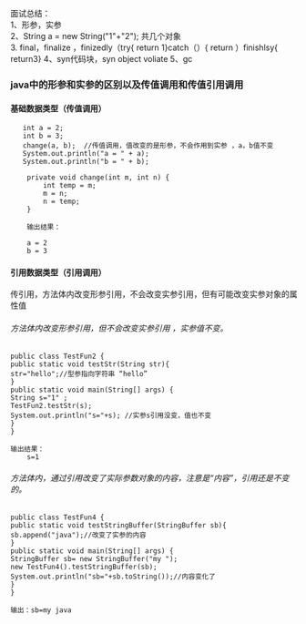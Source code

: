 面试总结：  
1、形参，实参  
2、String a = new String("1"+"2"); 共几个对象  
3. final，finalize ，finizedly（try{
    return 1}catch（）{
    return ）finishlsy{
    return3}
4、syn代码块，syn object  voliate
5、gc

### java中的形参和实参的区别以及传值调用和传值引用调用
#### 基础数据类型（传值调用）
       int a = 2;
       int b = 3;
       change(a, b);  //传值调用，值改变的是形参，不会作用到实参 ，a，b值不变
       System.out.println("a = " + a);
       System.out.println("b = " + b);
    
        private void change(int m, int n) {
            int temp = m;
            m = n;
            n = temp;
        }
        
        输出结果：
        
        a = 2
        b = 3
        
#### 引用数据类型（引用调用）
传引用，方法体内改变形参引用，不会改变实参引用，但有可能改变实参对象的属性值
###### 方法体内改变形参引用，但不会改变实参引用 ，实参值不变。
    public class TestFun2 {  
    public static void testStr(String str){  
    str="hello";//型参指向字符串 “hello”  
    }  
    public static void main(String[] args) {  
    String s="1" ;  
    TestFun2.testStr(s);  
    System.out.println("s="+s); //实参s引用没变，值也不变  
    }  
    }
    
    输出结果：
        s=1
###### 方法体内，通过引用改变了实际参数对象的内容，注意是“内容”，引用还是不变的。
    public class TestFun4 {  
    public static void testStringBuffer(StringBuffer sb){  
    sb.append("java");//改变了实参的内容  
    }  
    public static void main(String[] args) {  
    StringBuffer sb= new StringBuffer("my ");  
    new TestFun4().testStringBuffer(sb);  
    System.out.println("sb="+sb.toString());//内容变化了  
    }  
    }
    
    输出：sb=my java 
